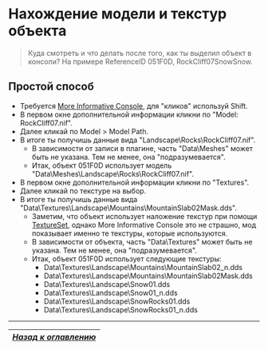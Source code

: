 # Нахождение модели и текстур объекта

> Куда смотреть и что делать после того, как ты выделил объект в консоли? На примере ReferenceID 051F0D, RockCliff07SnowSnow.

## Простой способ

+ Требуется [More Informative Console](https://www.nexusmods.com/skyrimspecialedition/mods/19250), для "кликов" используй Shift.
+ В первом окне дополнительной информации кликни по "Model: RockCliff07.nif".
+ Далее кликай по Model > Model Path.
+ В итоге ты получишь данные вида "Landscape\Rocks\RockCliff07.nif".
    + В зависимости от записи в плагине, часть "Data\Meshes" может быть не указана. Тем не менее, она "подразумевается".
    + Итак, объект 051F0D использует модель "Data\Meshes\Landscape\Rocks\RockCliff07.nif".
+ В первом окне дополнительной информации кликни по "Textures".
+ Далее кликай по текстуре на выбор.
+ В итоге ты получишь данные вида "Data\Textures\Landscape\Mountains\MountainSlab02Mask.dds".
    + Заметим, что объект использует наложение текстур при помощи [TextureSet](https://ck.uesp.net/wiki/TextureSet), однако More Informative Console это не страшно, мод показывает именно те текстуры, которые используются.
    + В зависимости от объекта, часть "Data\Textures" может быть не указана. Тем не менее, она "подразумевается".
    + Итак, объект 051F0D использует следующие текстуры:
        + Data\Textures\Landscape\Mountains\MountainSlab02_n.dds
        + Data\Textures\Landscape\Mountains\MountainSlab02Mask.dds
        + Data\Textures\Landscape\Snow01.dds
        + Data\Textures\Landscape\Snow01_n.dds
        + Data\Textures\Landscape\SnowRocks01.dds
        + Data\Textures\Landscape\SnowRocks01_n.dds

------

|[*Назад к оглавлению*](../01_Оглавление.md)|
|:---:|
